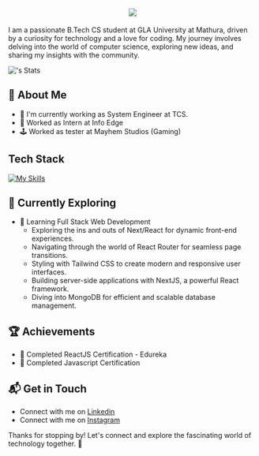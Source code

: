 <h1 align="center">
  <a href="https://git.io/typing-svg">
    <img src="https://readme-typing-svg.herokuapp.com/?lines=Hello,+There!+👋;This+is+VIBHOR+AGARWAL..!;Nice+to+meet+you!&center=true&size=30">
  </a>
</h1>

I am a passionate B.Tech CS student at GLA University at Mathura, driven by a curiosity for technology and a love for coding. My journey involves delving into the world of computer science, exploring new ideas, and sharing my insights with the community.

![<VibhuAgarwal>'s Stats](https://github-readme-stats.vercel.app/api?username=VibhuAgarwal&theme=vue-dark&show_icons=true&hide_border=true&count_private=true)


## 🚀 About Me

- 🔭 I'm currently working as System Engineer at TCS.
- 🔭 Worked as Intern at Info Edge
- 🕹️ Worked as tester at Mayhem Studios (Gaming)


## Tech Stack
[![My Skills](https://skillicons.dev/icons?i=react,redux,nextjs,nodejs,expressjs,mongodb,materialui,mysql,tailwind,js,html,css,vscode,postman)](https://skillicons.dev)


## 🌱 Currently Exploring

- 🚀 Learning Full Stack Web Development
  - Exploring the ins and outs of Next/React for dynamic front-end experiences.
  - Navigating through the world of React Router for seamless page transitions.
  - Styling with Tailwind CSS to create modern and responsive user interfaces.
  - Building server-side applications with NextJS, a powerful React framework.
  - Diving into MongoDB for efficient and scalable database management.
    

 ## 🏆 Achievements

- 🌟 Completed ReactJS Certification  - Edureka
- 🌟 Completed Javascript Certification 


## 📬 Get in Touch

- Connect with me on [Linkedin](www.linkedin.com/in/vibhor-agarwal12)
- Connect with me on [Instagram](https://www.instagram.com/vibhoragrwl/)


Thanks for stopping by! Let's connect and explore the fascinating world of technology together. 🚀

<!--

Here are some ideas to get you started:

- 🔭 I’m currently working on ...
- 🌱 I’m currently learning ...
- 👯 I’m looking to collaborate on ...
- 🤔 I’m looking for help with ...
- 💬 Ask me about ...
- 📫 How to reach me: ...
- 😄 Pronouns: ...
- ⚡ Fun fact: ...
-->
